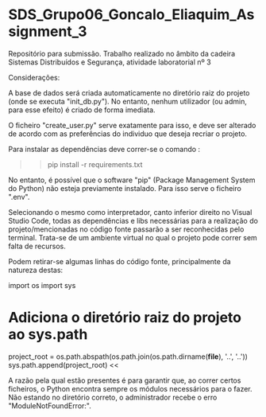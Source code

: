 # SDS_Grupo06_Goncalo_Eliaquim_Assignment_3
Repositório para submissão. Trabalho realizado no âmbito da cadeira Sistemas Distribuídos e Segurança, atividade laboratorial nº 3

Considerações:

A base de dados será criada automaticamente no diretório raiz do projeto (onde se executa "init_db.py").
No entanto, nenhum utilizador (ou admin, para esse efeito) é criado de forma imediata.

O ficheiro "create_user.py" serve exatamente para isso, e deve ser alterado de acordo com as preferências do individuo que deseja recriar o projeto.


Para instalar as dependências deve correr-se o comando :

>>pip install -r requirements.txt

No entanto, é possível que o software "pip" (Package Management System do Python) não esteja previamente instalado. Para isso serve o ficheiro ".env".

Selecionando o mesmo como interpretador, canto inferior direito no Visual Studio Code, todas as dependências e libs necessárias para a realização do projeto/mencionadas no código fonte passarão a ser reconhecidas pelo terminal. Trata-se de um ambiente virtual no qual o projeto pode correr sem falta de recursos.

Podem retirar-se algumas linhas do código fonte, principalmente da natureza destas:

>>
import os
import sys

# Adiciona o diretório raiz do projeto ao sys.path
project_root = os.path.abspath(os.path.join(os.path.dirname(__file__), '..', '..'))
sys.path.append(project_root)
<<

A razão pela qual estão presentes é para garantir que, ao correr certos ficheiros, o Python encontra sempre os módulos necessários para o fazer.
Não estando no diretório correto, o administrador recebe o erro "ModuleNotFoundError:".

